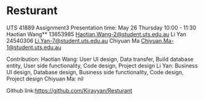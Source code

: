 # Resturant
UTS 41889 Assignment3
Presentation time: May 26 Thursday 10:00 - 11:30
Haotian Wang** 13653985 Haotian.Wang-2@student.uts.edu.au
Li Yan 24540306 Li.Yan-7@student.uts.edu.au
Chiyuan Ma  Chiyuan.Ma-1@student.uts.edu.au

Contribution:
Haotian Wang: User UI design, Data transfer, Build database entity, User side functionality, Code design, Project design
Li Yan: Business UI design, Database design, Business side functionality, Code design, Project design
Chiyuan Ma: nil

Github link:https://github.com/Kirayyan/Resturant
